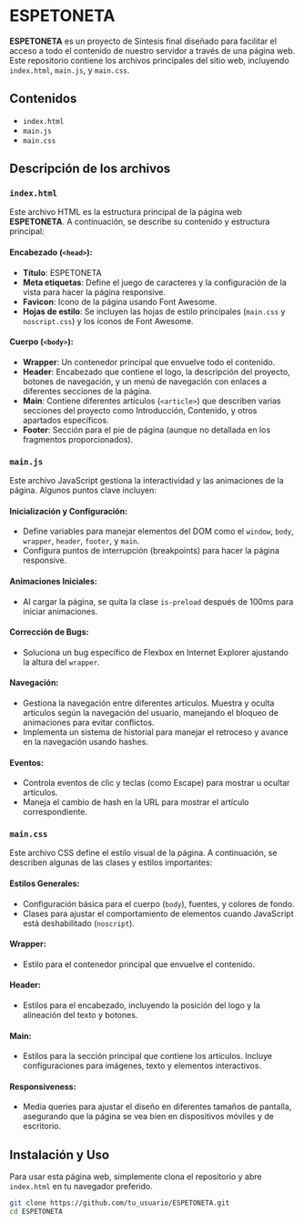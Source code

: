 # ESPETONETA

**ESPETONETA** es un proyecto de Síntesis final diseñado para facilitar el acceso a todo el contenido de nuestro servidor a través de una página web. Este repositorio contiene los archivos principales del sitio web, incluyendo `index.html`, `main.js`, y `main.css`.

## Contenidos
- `index.html`
- `main.js`
- `main.css`

## Descripción de los archivos
### `index.html`
Este archivo HTML es la estructura principal de la página web **ESPETONETA**. A continuación, se describe su contenido y estructura principal:

#### Encabezado (`<head>`):
- **Título**: ESPETONETA
- **Meta etiquetas**: Define el juego de caracteres y la configuración de la vista para hacer la página responsive.
- **Favicon**: Icono de la página usando Font Awesome.
- **Hojas de estilo**: Se incluyen las hojas de estilo principales (`main.css` y `noscript.css`) y los íconos de Font Awesome.

#### Cuerpo (`<body>`):
- **Wrapper**: Un contenedor principal que envuelve todo el contenido.
- **Header**: Encabezado que contiene el logo, la descripción del proyecto, botones de navegación, y un menú de navegación con enlaces a diferentes secciones de la página.
- **Main**: Contiene diferentes artículos (`<article>`) que describen varias secciones del proyecto como Introducción, Contenido, y otros apartados específicos.
- **Footer**: Sección para el pie de página (aunque no detallada en los fragmentos proporcionados).

### `main.js`
Este archivo JavaScript gestiona la interactividad y las animaciones de la página. Algunos puntos clave incluyen:

#### Inicialización y Configuración:
- Define variables para manejar elementos del DOM como el `window`, `body`, `wrapper`, `header`, `footer`, y `main`.
- Configura puntos de interrupción (breakpoints) para hacer la página responsive.

#### Animaciones Iniciales:
- Al cargar la página, se quita la clase `is-preload` después de 100ms para iniciar animaciones.

#### Corrección de Bugs:
- Soluciona un bug específico de Flexbox en Internet Explorer ajustando la altura del `wrapper`.

#### Navegación:
- Gestiona la navegación entre diferentes artículos. Muestra y oculta artículos según la navegación del usuario, manejando el bloqueo de animaciones para evitar conflictos.
- Implementa un sistema de historial para manejar el retroceso y avance en la navegación usando hashes.

#### Eventos:
- Controla eventos de clic y teclas (como Escape) para mostrar u ocultar artículos.
- Maneja el cambio de hash en la URL para mostrar el artículo correspondiente.

### `main.css`
Este archivo CSS define el estilo visual de la página. A continuación, se describen algunas de las clases y estilos importantes:

#### Estilos Generales:
- Configuración básica para el cuerpo (`body`), fuentes, y colores de fondo.
- Clases para ajustar el comportamiento de elementos cuando JavaScript está deshabilitado (`noscript`).

#### Wrapper:
- Estilo para el contenedor principal que envuelve el contenido.

#### Header:
- Estilos para el encabezado, incluyendo la posición del logo y la alineación del texto y botones.

#### Main:
- Estilos para la sección principal que contiene los artículos. Incluye configuraciones para imágenes, texto y elementos interactivos.

#### Responsiveness:
- Media queries para ajustar el diseño en diferentes tamaños de pantalla, asegurando que la página se vea bien en dispositivos móviles y de escritorio.

## Instalación y Uso
Para usar esta página web, simplemente clona el repositorio y abre `index.html` en tu navegador preferido.

```bash
git clone https://github.com/tu_usuario/ESPETONETA.git
cd ESPETONETA
```
